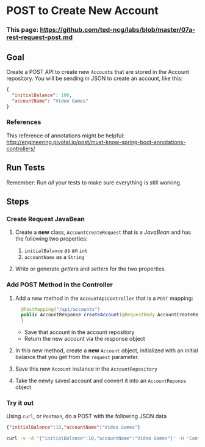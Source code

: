 # POST to Create New Account

### This page: https://github.com/ted-ncg/labs/blob/master/07a-rest-request-post.md

## Goal

Create a POST API to create new `Account`s that are stored in the Account repository.
You will be sending in JSON to create an account, like this:

  ```json
  {
    "initialBalance": 100,
    "accountName": "Video Games"
  }
  ```

### References

This reference of annotations might be helpful: http://engineering.pivotal.io/post/must-know-spring-boot-annotations-controllers/

## Run Tests

Remember: Run *all* your tests to make sure everything is still working.

## Steps

### Create Request JavaBean

1. Create a **new** class, `AccountCreateRequest` that is a *JavaBean* and has the following two properties:

   1. `initialBalance` as an `int`
   1. `accountName` as a `String`

2. Write or generate *getters* and *setters* for the two properties.

### Add POST Method in the Controller

1. Add a new method in the `AccountApiController` that is a `POST` mapping:

    ```java
      @PostMapping("/api/accounts")
      public AccountResponse createAccount(@RequestBody AccountCreateRequest request) {
      }
    ```

    * Save that account in the account repository
    * Return the new account via the response object

1. In this new method, create a **new** `Account` object, initialized with an initial balance that you get from the `request` parameter.

1. Save this new `Account` instance in the `AccountRepository`

1. Take the newly saved account and convert it into an `AccountReponse` object

### Try it out

Using `curl`, or `Postman`, do a POST with the following JSON data

```json
{"initialBalance":10,"accountName":"Video Games"}
```

```bash
curl -v -d '{"initialBalance":10,"accountName":"Video Games"}' -H 'Content-Type: application/json' "localhost:8080/api/accounts"
```
